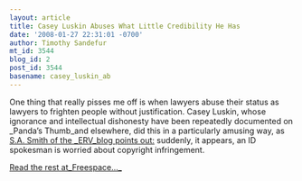```yaml
---
layout: article
title: Casey Luskin Abuses What Little Credibility He Has
date: '2008-01-27 22:31:01 -0700'
author: Timothy Sandefur
mt_id: 3544
blog_id: 2
post_id: 3544
basename: casey_luskin_ab
---
```

One thing that really pisses me off is when lawyers abuse their status as lawyers to frighten people without justification. Casey Luskin, whose ignorance and intellectual dishonesty have been repeatedly documented on _Panda’s Thumb_and elsewhere, did this in a particularly amusing way, as [S.A. Smith of the _ERV_blog points out:](http://endogenousretrovirus.blogspot.com/2008/01/day-in-life-of-di-fellow-part-iii.html) suddenly, it appears, an ID spokesman is worried about copyright infringement.

[Read the rest at_Freespace..._](http://sandefur.typepad.com/freespace/2008/01/casey-luskin-ab.html)
